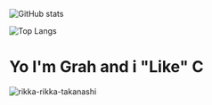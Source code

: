 ![GitHub stats](https://github-readme-stats.vercel.app/api?username=GRATHRRAM&theme=react&show_icons=true)

![Top Langs](https://github-readme-stats.vercel.app/api/top-langs/?username=GRATHRRAM&layout=compact&theme=react)

# Yo I'm Grah and i "Like" C

![rikka-rikka-takanashi](https://github.com/user-attachments/assets/6ed4b43f-e34e-46b7-9af5-3b32ce172f97)
